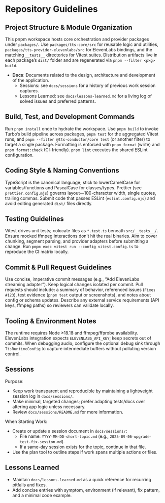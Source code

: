 # Repository Guidelines

## Project Structure & Module Organization

This pnpm workspace hosts core orchestration and provider packages under `packages/`. Use `packages/tts-core/src` for reusable logic and utilities, `packages/tts-provider-elevenlabs/src` for ElevenLabs bindings, and the matching `__tests__` directories for Vitest suites. Distribution artifacts live in each package’s `dist/` folder and are regenerated via `pnpm --filter <pkg> build`.

- **Docs**: Documents related to the design, architecture and development of the application.
  - Sessions: see `docs/sessions` for a history of previous work session captures.
  - Lessons Learned: see `docs/lessons-learned.md` for a living log of solved issues and preferred patterns.

## Build, Test, and Development Commands

Run `pnpm install` once to hydrate the workspace. Use `pnpm build` to invoke Turbo’s build pipeline across packages, `pnpm test` for the aggregated Vitest runs, and `pnpm --filter @tts-conductor/core test` (or another filter) to target a single package. Formatting is enforced with `pnpm format` (write) and `pnpm format:check` (CI-friendly). `pnpm lint` executes the shared ESLint configuration.

## Coding Style & Naming Conventions

TypeScript is the canonical language; stick to lowerCamelCase for variables/functions and PascalCase for classes/types. Prettier (see `prettier.config.mjs`) governs layout—100-character width, single quotes, trailing commas. Submit code that passes ESLint (`eslint.config.mjs`) and avoid editing generated `dist/` files directly.

## Testing Guidelines

Vitest drives unit tests; colocate files as `*.test.ts` beneath `src/__tests__/`. Ensure mocked ffmpeg interactions don’t hit the real binaries. Aim to cover chunking, segment parsing, and provider adapters before submitting a change. Run `pnpm exec vitest run --config vitest.config.ts` to reproduce the CI matrix locally.

## Commit & Pull Request Guidelines

Use concise, imperative commit messages (e.g., “Add ElevenLabs streaming adapter”). Keep logical changes isolated per commit. Pull requests should include: a summary of behavior, referenced issues (`Fixes #123`), test evidence (`pnpm test` output or screenshots), and notes about config or schema updates. Describe any external service requirements (API keys, ffmpeg paths) so reviewers can validate locally.

## Tooling & Environment Notes

The runtime requires Node ≥18.18 and ffmpeg/ffprobe availability. ElevenLabs integration expects `ELEVENLABS_API_KEY`; keep secrets out of commits. When debugging audio, configure the optional debug sink through `TtsRuntimeConfig` to capture intermediate buffers without polluting version control.

## Sessions

Purpose:

- Keep work transparent and reproducible by maintaining a lightweight session log in `docs/sessions/`.
- Make minimal, targeted changes; prefer adapting tests/docs over altering app logic unless necessary.
- Review `docs/sessions/README.md` for more information.

When Starting Work:

- Create or update a session document in `docs/sessions/`:
  - File name: `YYYY-MM-DD-short-topic.md` (e.g., `2025-09-06-upgrade-test-fix-session.md`).
  - If a same-day session exists for the topic, continue in that file.
- Use the plan tool to outline steps if work spans multiple actions or files.

## Lessons Learned

- Maintain `docs/lessons-learned.md` as a quick reference for recurring pitfalls and fixes.
- Add concise entries with symptom, environment (if relevant), fix pattern, and a minimal code example.
